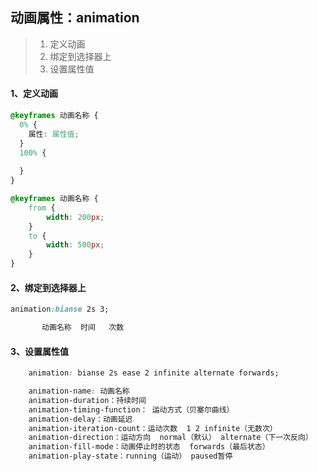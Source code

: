 ## 动画属性：animation

> 1. 定义动画
> 2. 绑定到选择器上
> 3. 设置属性值

#### 1、定义动画

```css
@keyframes 动画名称 {
  0% {
    属性: 属性值;
  }
  100% {
    
  }
}

@keyframes 动画名称 {
	from {
		width: 200px;
	}
	to {
		width: 500px;
	}
}
```
#### 2、绑定到选择器上


```css
animation:bianse 2s 3;

       动画名称  时间   次数
```

#### 3、设置属性值

```css
	animation: bianse 2s ease 2 infinite alternate forwards;

	animation-name: 动画名称
	animation-duration：持续时间
	animation-timing-function： 运动方式（贝塞尔曲线）
    animation-delay：动画延迟
    animation-iteration-count：运动次数  1 2 infinite（无数次）
    animation-direction：运动方向  normal（默认） alternate（下一次反向）
    animation-fill-mode：动画停止时的状态  forwards（最后状态）
    animation-play-state：running（运动） paused暂停
```



